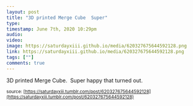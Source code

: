 ```yaml
---
layout: post
title: "3D printed Merge Cube  Super"
type: 
timestamp: June 7th, 2020 10:29pm
audio: 
video: 
image: https://saturdayxiii.github.io/media/620327675644592128.png
link: https://saturdayxiii.github.io/media/620327675644592128.png
tags: [""]
comments: true
---
```

3D printed Merge Cube.  Super happy that turned out.

<small>source: [https://saturdayxiii.tumblr.com/post/620327675644592128](https://saturdayxiii.tumblr.com/post/620327675644592128)</small>